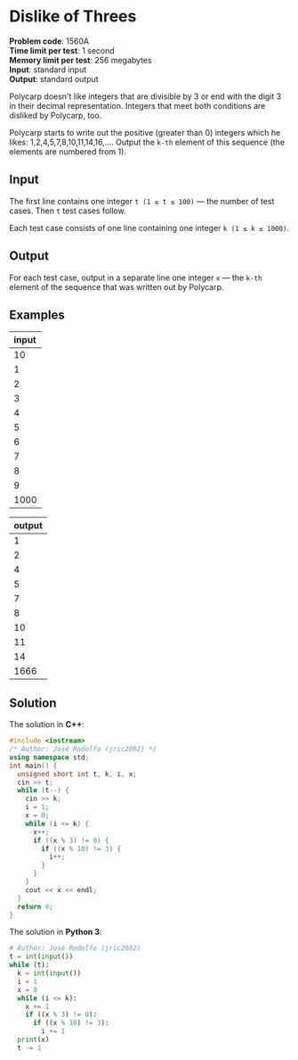 # Dislike of Threes
**Problem code**: 1560A  
**Time limit per test**: 1 second  
**Memory limit per test**: 256 megabytes  
**Input**: standard input  
**Output**: standard output  

Polycarp doesn't like integers that are divisible by 3 or end with the digit 3 in their decimal representation. Integers that meet both conditions are disliked by Polycarp, too.

Polycarp starts to write out the positive (greater than 0) integers which he likes: 1,2,4,5,7,8,10,11,14,16,…. Output the `k-th` element of this sequence (the elements are numbered from 1).

## Input
The first line contains one integer `t (1 ≤ t ≤ 100)` — the number of test cases. Then `t` test cases follow.

Each test case consists of one line containing one integer `k (1 ≤ k ≤ 1000)`.

## Output
For each test case, output in a separate line one integer `x` — the `k-th` element of the sequence that was written out by Polycarp.

## Examples
| input |
| :--- |
| 10 |
| 1 |
| 2 |
| 3 |
| 4 |
| 5 |
| 6 |
| 7 |
| 8 |
| 9 |
| 1000 |

| output |
| :--- |
| 1 |
| 2 |
| 4 |
| 5 |
| 7 |
| 8 |
| 10 |
| 11 |
| 14 |
| 1666 |

## Solution
The solution in **C++**:
```cpp
#include <iostream>
/* Author: José Rodolfo (jric2002) */
using namespace std;
int main() {
  unsigned short int t, k, i, x;
  cin >> t;
  while (t--) {
    cin >> k;
    i = 1;
    x = 0;
    while (i <= k) {
      x++;
      if ((x % 3) != 0) {
        if ((x % 10) != 3) {
          i++;
        }
      }
    }
    cout << x << endl;
  }
  return 0;
}
```

The solution in **Python 3**:
```python
# Author: José Rodolfo (jric2002)
t = int(input())
while (t):
  k = int(input())
  i = 1
  x = 0
  while (i <= k):
    x += 1
    if ((x % 3) != 0):
      if ((x % 10) != 3):
        i += 1
  print(x)
  t -= 1
```